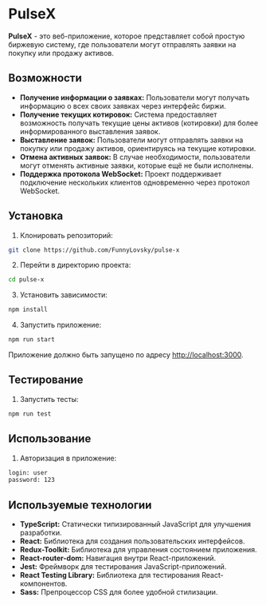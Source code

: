 # PulseX

**PulseX** - это веб-приложение, которое представляет собой простую биржевую систему, где пользователи могут отправлять заявки на покупку или продажу активов.

## Возможности

- **Получение информации о заявках:** Пользователи могут получать информацию о всех своих заявках через интерфейс биржи.
- **Получение текущих котировок:** Система предоставляет возможность получать текущие цены активов (котировки) для более информированного выставления заявок.
- **Выставление заявок:** Пользователи могут отправлять заявки на покупку или продажу активов, ориентируясь на текущие котировки.
- **Отмена активных заявок:** В случае необходимости, пользователи могут отменять активные заявки, которые ещё не были исполнены.
- **Поддержка протокола WebSocket:** Проект поддерживает подключение нескольких клиентов одновременно через протокол WebSocket.

## Установка

1. Клонировать репозиторий:

```bash
git clone https://github.com/FunnyLovsky/pulse-x
```

2. Перейти в директорию проекта:

```bash
cd pulse-x
```

3. Установить зависимости:

```bash
npm install
```

4. Запустить приложение:

```bash
npm run start
```

Приложение должно быть запущено по адресу [http://localhost:3000](http://localhost:3000).

## Тестирование

1. Запустить тесты:

```bash
npm run test
```

## Использование

1. Авторизация в приложение:

```bash
login: user
password: 123
```

## Используемые технологии

- **TypeScript:** Статически типизированный JavaScript для улучшения разработки.
- **React:** Библиотека для создания пользовательских интерфейсов.
- **Redux-Toolkit:** Библиотека для управления состоянием приложения.
- **React-router-dom:** Навигация внутри React-приложений.
- **Jest:** Фреймворк для тестирования JavaScript-приложений.
- **React Testing Library:** Библиотека для тестирования React-компонентов.
- **Sass:** Препроцессор CSS для более удобной стилизации.
